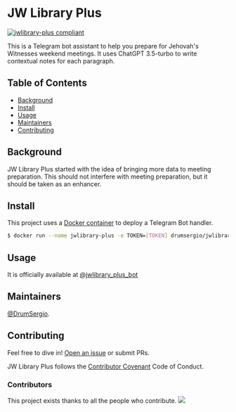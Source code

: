 # JW Library Plus

[![jwlibrary-plus compliant](https://img.shields.io/github/license/DrumSergio/jwlibrary-plus)](https://github.com/DrumSergio/jwlibrary-plus/LICENSE)

This is a Telegram bot assistant to help you prepare for Jehovah's Witnesses weekend meetings. It uses ChatGPT 3.5-turbo to write contextual notes for each paragraph.

## Table of Contents

- [Background](#background)
- [Install](#install)
- [Usage](#usage)
- [Maintainers](#maintainers)
- [Contributing](#contributing)

## Background

JW Library Plus started with the idea of bringing more data to meeting preparation. This should not interfere with meeting preparation, but it should be taken as an enhancer.

## Install

This project uses a [Docker container](https://hub.docker.com/repository/docker/drumsergio/jwlibrary-plu) to deploy a Telegram Bot handler.

```sh
$ docker run --name jwlibrary-plus -e TOKEN=[TOKEN] drumsergio/jwlibrary-plus
```

## Usage

It is officially available at [@jwlibrary_plus_bot](https://t.me/jwlibrary_plus_bot)

## Maintainers

[@DrumSergio](https://github.com/DrumSergio).

## Contributing

Feel free to dive in! [Open an issue](https://github.com/DrumSergio/jwlibrary-plus/issues/new) or submit PRs.

JW Library Plus follows the [Contributor Covenant](http://contributor-covenant.org/version/1/3/0/) Code of Conduct.

### Contributors

This project exists thanks to all the people who contribute. 
<a href="https://github.com/DrumSergio/jwlibrary-plus/graphs/contributors"><img src="https://opencollective.com/jwlibrary-plus/contributors.svg?width=890&button=false" /></a>


